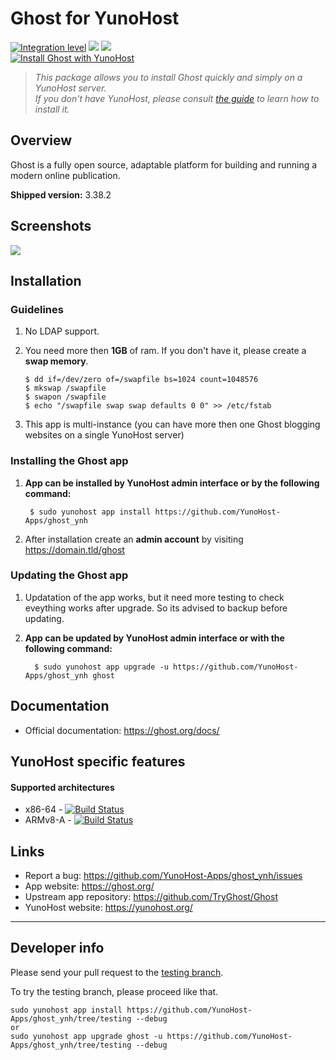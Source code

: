 # Ghost for YunoHost

[![Integration level](https://dash.yunohost.org/integration/ghost.svg)](https://dash.yunohost.org/appci/app/ghost) ![](https://ci-apps.yunohost.org/ci/badges/ghost.status.svg) ![](https://ci-apps.yunohost.org/ci/badges/ghost.maintain.svg)  
[![Install Ghost with YunoHost](https://install-app.yunohost.org/install-with-yunohost.svg)](https://install-app.yunohost.org/?app=ghost)

> *This package allows you to install Ghost quickly and simply on a YunoHost server.  
If you don't have YunoHost, please consult [the guide](https://yunohost.org/#/install) to learn how to install it.*

## Overview
Ghost is a fully open source, adaptable platform for building and running a modern online publication.

**Shipped version:** 3.38.2

## Screenshots

![](https://ghost.org/static/ghost-admin-home-header-0c20f780aac8e98af7a56076ae8228b8.png)

## Installation

### Guidelines 

 1. No LDAP support.
 1. You need more then **1GB** of ram. If you don't have it, please create a **swap memory**.
 
        $ dd if=/dev/zero of=/swapfile bs=1024 count=1048576
        $ mkswap /swapfile
        $ swapon /swapfile
        $ echo "/swapfile swap swap defaults 0 0" >> /etc/fstab
 1. This app is multi-instance (you can have more then one Ghost blogging websites on a single YunoHost server)
   
### Installing the Ghost app

 1. **App can be installed by YunoHost admin interface or by the following command:**

         $ sudo yunohost app install https://github.com/YunoHost-Apps/ghost_ynh
 1. After installation create an **admin account** by visiting https://domain.tld/ghost
 
### Updating the Ghost app
 1. Updatation of the app works, but it need more testing to check eveything works after upgrade. So its advised to backup before updating.
 1. **App can be updated by YunoHost admin interface or with the following command:**
          
          $ sudo yunohost app upgrade -u https://github.com/YunoHost-Apps/ghost_ynh ghost

## Documentation

 * Official documentation: https://ghost.org/docs/

## YunoHost specific features

#### Supported architectures

* x86-64 - [![Build Status](https://ci-apps.yunohost.org/ci/logs/ghost%20%28Apps%29.svg)](https://ci-apps.yunohost.org/ci/apps/ghost/)
* ARMv8-A - [![Build Status](https://ci-apps-arm.yunohost.org/ci/logs/ghost%20%28Apps%29.svg)](https://ci-apps-arm.yunohost.org/ci/apps/ghost/)

## Links

 * Report a bug: https://github.com/YunoHost-Apps/ghost_ynh/issues
 * App website: https://ghost.org/
 * Upstream app repository: https://github.com/TryGhost/Ghost
 * YunoHost website: https://yunohost.org/

---

## Developer info

Please send your pull request to the [testing branch](https://github.com/YunoHost-Apps/ghost_ynh/tree/testing).

To try the testing branch, please proceed like that.
```
sudo yunohost app install https://github.com/YunoHost-Apps/ghost_ynh/tree/testing --debug
or
sudo yunohost app upgrade ghost -u https://github.com/YunoHost-Apps/ghost_ynh/tree/testing --debug
```
